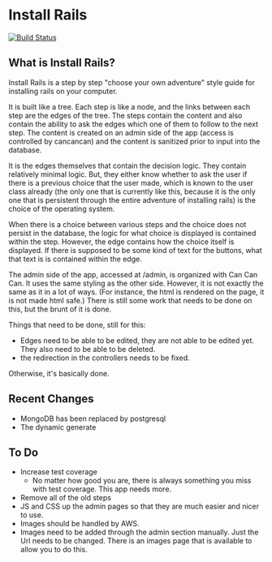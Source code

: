 # Install Rails
[![Build Status](https://travis-ci.org/onemonth/install_rails.png?branch=master)](https://travis-ci.org/onemonth/install_rails)

## What is Install Rails?

Install Rails is a step by step "choose your own adventure" style guide for installing rails on your computer.  

It is built like a tree. Each step is like a node, and the links between each step are the edges of the tree. The steps contain the content and also contain the ability to ask the edges which one of them to follow to the next step.  The content is created on an admin side of the app (access is controlled by cancancan) and the content is sanitized prior to input into the database.

It is the edges themselves that contain the decision logic. They contain relatively minimal logic. But, they either know whether to ask the user if there is a previous choice that the user made, which is known to the user class already (the only one that is currently like this, because it is the only one that is persistent through the entire adventure  of installing rails) is the choice of the operating system.

When there is a choice between various steps and the choice does not persist in the database, the logic for what choice is displayed is contained within the step. However, the edge contains how the choice itself is displayed. If there is supposed to be some kind of text for the buttons, what that text is is contained within the edge.

The admin side of the app, accessed at /admin, is organized with Can Can Can. It uses the same styling as the other side. However, it is not exactly the same as it in a lot of ways. (For instance, the html is rendered on the page, it is not made html safe.) There is still some work that needs to be done on this, but the brunt of it is done.

Things that need to be done, still for this:
* Edges need to be able to be edited, they are not able to be edited yet. They also need to be able to be deleted.
* the redirection in the controllers needs to be fixed.

Otherwise, it's basically done.

## Recent Changes
  * MongoDB has been replaced by postgresql
  * The dynamic generate

## To Do

* Increase test coverage
  * No matter how good you are, there is always something you miss with test coverage. This app needs more.
* Remove all of the old steps
* JS and CSS up the admin pages so that they are much easier and nicer to use.
* Images should be handled by AWS.
* Images need to be added through the admin section manually. Just the Url needs to be changed. There is an images page that is available to allow you to do this.
